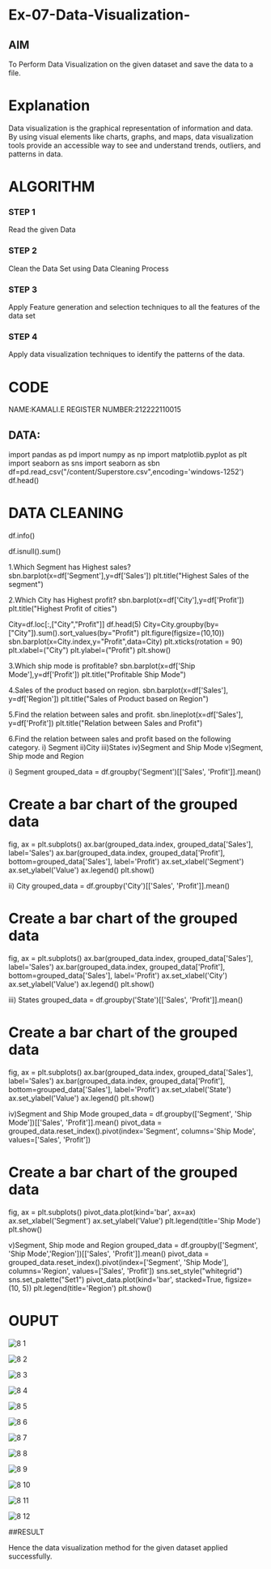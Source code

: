 # Ex-07-Data-Visualization-

## AIM
To Perform Data Visualization on the given dataset and save the data to a file. 

# Explanation
Data visualization is the graphical representation of information and data. By using visual elements like charts, graphs, and maps, data visualization tools provide an accessible way to see and understand trends, outliers, and patterns in data.

# ALGORITHM
### STEP 1
Read the given Data
### STEP 2
Clean the Data Set using Data Cleaning Process
### STEP 3
Apply Feature generation and selection techniques to all the features of the data set
### STEP 4
Apply data visualization techniques to identify the patterns of the data.


# CODE

NAME:KAMALI.E
REGISTER NUMBER:212222110015
## DATA:
import pandas as pd
import numpy as np
import matplotlib.pyplot as plt
import seaborn as sns
import seaborn as sbn
df=pd.read_csv("/content/Superstore.csv",encoding='windows-1252')
df.head()

# DATA CLEANING
df.info()

df.isnull().sum()

1.Which Segment has Highest sales?
sbn.barplot(x=df['Segment'],y=df['Sales'])
plt.title("Highest Sales of the segment")

2.Which City has Highest profit?
sbn.barplot(x=df['City'],y=df['Profit'])
plt.title("Highest Profit of cities")

City=df.loc[:,["City","Profit"]]
df.head(5)
City=City.groupby(by=["City"]).sum().sort_values(by="Profit")
plt.figure(figsize=(10,10))
sbn.barplot(x=City.index,y="Profit",data=City)
plt.xticks(rotation = 90)
plt.xlabel=("City")
plt.ylabel=("Profit")
plt.show()

3.Which ship mode is profitable?
sbn.barplot(x=df['Ship Mode'],y=df['Profit'])
plt.title("Profitable Ship Mode")

4.Sales of the product based on region.
sbn.barplot(x=df['Sales'], y=df['Region'])
plt.title("Sales of Product based on Region")

5.Find the relation between sales and profit.
sbn.lineplot(x=df['Sales'], y=df['Profit'])
plt.title("Relation between Sales and Profit")

6.Find the relation between sales and profit based on the following category. i) Segment ii)City iii)States iv)Segment and Ship Mode v)Segment, Ship mode and Region

i) Segment
grouped_data = df.groupby('Segment')[['Sales', 'Profit']].mean()
# Create a bar chart of the grouped data
fig, ax = plt.subplots()
ax.bar(grouped_data.index, grouped_data['Sales'], label='Sales')
ax.bar(grouped_data.index, grouped_data['Profit'], bottom=grouped_data['Sales'], label='Profit')
ax.set_xlabel('Segment')
ax.set_ylabel('Value')
ax.legend()
plt.show()

ii) City
grouped_data = df.groupby('City')[['Sales', 'Profit']].mean()
# Create a bar chart of the grouped data
fig, ax = plt.subplots()
ax.bar(grouped_data.index, grouped_data['Sales'], label='Sales')
ax.bar(grouped_data.index, grouped_data['Profit'], bottom=grouped_data['Sales'], label='Profit')
ax.set_xlabel('City')
ax.set_ylabel('Value')
ax.legend()
plt.show()

iii) States
grouped_data = df.groupby('State')[['Sales', 'Profit']].mean()
# Create a bar chart of the grouped data
fig, ax = plt.subplots()
ax.bar(grouped_data.index, grouped_data['Sales'], label='Sales')
ax.bar(grouped_data.index, grouped_data['Profit'], bottom=grouped_data['Sales'], label='Profit')
ax.set_xlabel('State')
ax.set_ylabel('Value')
ax.legend()
plt.show()

iv)Segment and Ship Mode
grouped_data = df.groupby(['Segment', 'Ship Mode'])[['Sales', 'Profit']].mean()
pivot_data = grouped_data.reset_index().pivot(index='Segment', columns='Ship Mode', values=['Sales', 'Profit'])
# Create a bar chart of the grouped data
fig, ax = plt.subplots()
pivot_data.plot(kind='bar', ax=ax)
ax.set_xlabel('Segment')
ax.set_ylabel('Value')
plt.legend(title='Ship Mode')
plt.show()

v)Segment, Ship mode and Region
grouped_data = df.groupby(['Segment', 'Ship Mode','Region'])[['Sales', 'Profit']].mean()
pivot_data = grouped_data.reset_index().pivot(index=['Segment', 'Ship Mode'], columns='Region', values=['Sales', 'Profit'])
sns.set_style("whitegrid")
sns.set_palette("Set1")
pivot_data.plot(kind='bar', stacked=True, figsize=(10, 5))
plt.legend(title='Region')
plt.show()

# OUPUT

![8 1](https://github.com/Kamali22004796/Ex-08-Data-Visualization-/assets/120567837/e81cfd6d-daaf-4341-9e4a-364b055a570a)

![8 2](https://github.com/Kamali22004796/Ex-08-Data-Visualization-/assets/120567837/bf0abd28-8561-4bb4-b4f9-65aee82d77d3)

![8 3](https://github.com/Kamali22004796/Ex-08-Data-Visualization-/assets/120567837/3fce1e40-fb9b-44a9-99fa-75c5b569a7ec)

![8 4](https://github.com/Kamali22004796/Ex-08-Data-Visualization-/assets/120567837/1ffa3a9c-b37c-4965-818e-6b03740eab62)

![8 5](https://github.com/Kamali22004796/Ex-08-Data-Visualization-/assets/120567837/b5de94d1-93d4-4c2f-bdd8-c84eb1fb4249)

![8 6](https://github.com/Kamali22004796/Ex-08-Data-Visualization-/assets/120567837/bd9623f0-41dc-4d5d-a87c-149b88ada969)

![8 7](https://github.com/Kamali22004796/Ex-08-Data-Visualization-/assets/120567837/26f6e617-0f3b-4d4a-b623-8b8743117f7b)

![8 8](https://github.com/Kamali22004796/Ex-08-Data-Visualization-/assets/120567837/d53d0b4c-2960-4f7b-a907-69807c86ad2e)

![8 9](https://github.com/Kamali22004796/Ex-08-Data-Visualization-/assets/120567837/16168ef9-0fe4-4352-95dd-7a5df75594ee)

![8 10](https://github.com/Kamali22004796/Ex-08-Data-Visualization-/assets/120567837/ccf02752-1d6f-44ac-bda2-e7d122c864be)

![8 11](https://github.com/Kamali22004796/Ex-08-Data-Visualization-/assets/120567837/b276ed7a-6bce-4906-a0d4-4a484d10a005)

![8 12](https://github.com/Kamali22004796/Ex-08-Data-Visualization-/assets/120567837/7a49de59-c1a1-4219-86c0-0ebef15cb9c0)

##RESULT

Hence the data visualization method for the given dataset applied successfully.























